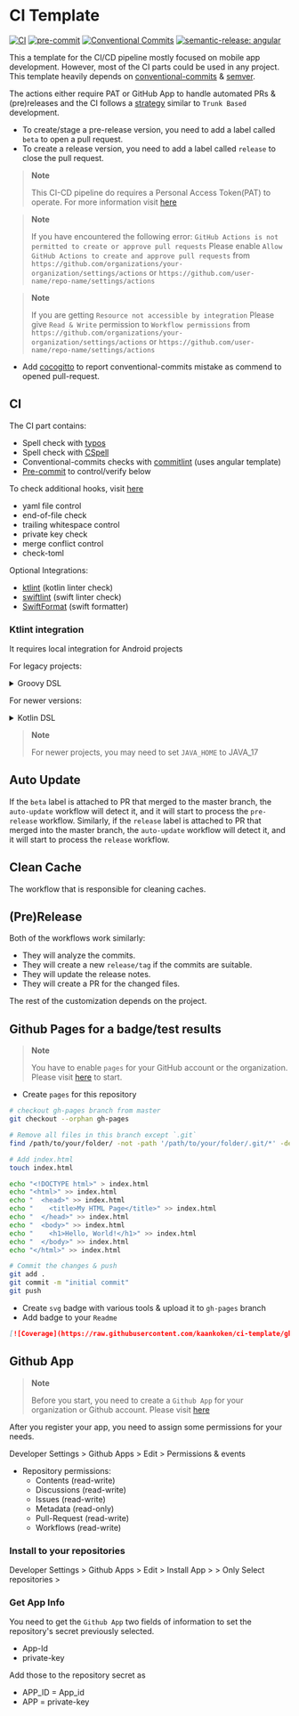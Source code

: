 # CI Template

[![CI](https://github.com/kaankoken/ci-template/actions/workflows/ci.yaml/badge.svg)](https://github.com/kaankoken/ci-template/actions/workflows/ci.yaml)
[![pre-commit](https://img.shields.io/badge/pre--commit-enabled-brightgreen?logo=pre-commit)](https://github.com/pre-commit/pre-commit)
[![Conventional Commits](https://img.shields.io/badge/Conventional%20Commits-1.0.0-%23FE5196?logo=conventionalcommits&logoColor=white)](https://conventionalcommits.org)
[![semantic-release: angular](https://img.shields.io/badge/semantic--release-angular-e10079?logo=semantic-release)](https://github.com/semantic-release/semantic-release)

This a template for the CI/CD pipeline mostly focused on mobile app development. However, most of the CI parts could be used in any project.
This template heavily depends on [conventional-commits](https://www.conventionalcommits.org/en/v1.0.0/) & [semver](https://semver.org).

The actions either require PAT or GitHub App to handle automated PRs & (pre)releases and the CI follows a [strategy](docs/branching_strategy.md) similar to `Trunk Based` development.

- To create/stage a pre-release version, you need to add a label called `beta` to open a pull request.
- To create a release version, you need to add a label called `release` to close the pull request.

> **Note**
>
> This CI-CD pipeline do requires a Personal Access Token(PAT) to operate.
> For more information visit [here](https://docs.github.com/en/authentication/keeping-your-account-and-data-secure/managing-your-personal-access-tokens)

> **Note**
>
> If you have encountered the following error: `GitHub Actions is not permitted to create or approve pull requests`
> Please enable `Allow GitHub Actions to create and approve pull requests` from
> `https://github.com/organizations/your-organization/settings/actions` or
> `https://github.com/user-name/repo-name/settings/actions`

> **Note**
>
> If you are getting `Resource not accessible by integration`
> Please give `Read & Write` permission to `Workflow permissions` from
> `https://github.com/organizations/your-organization/settings/actions` or
> `https://github.com/user-name/repo-name/settings/actions`

- Add [cocogitto](https://github.com/cocogitto/cocogitto-bot) to report conventional-commits mistake as commend to opened pull-request.

## CI
The CI part contains:

- Spell check with [typos](https://github.com/crate-ci/typos)
- Spell check with [CSpell](http://cspell.org)
- Conventional-commits checks with [commitlint](https://github.com/conventional-changelog/commitlint) (uses angular template)
- [Pre-commit](https://pre-commit.com) to control/verify below

To check additional hooks, visit [here](https://pre-commit.com/hooks.html)

- yaml file control
- end-of-file check
- trailing whitespace control
- private key check
- merge conflict control
- check-toml

Optional Integrations:
- [ktlint](https://github.com/pinterest/ktlint) (kotlin linter check)
- [swiftlint](https://github.com/realm/SwiftLint) (swift linter check)
- [SwiftFormat](https://github.com/nicklockwood/SwiftFormat) (swift formatter)

### Ktlint integration

It requires local integration for Android projects

For legacy projects:

<details>
<summary>Groovy DSL</summary>

```groovy
/* build.gradle (android/my-application)*/
buildscript {
    ext {
        ...
        ktlint_version: '11.5.1'
    }

    dependencies {
        ...
        classpath "org.jlleitschuh.gradle:ktlint-gradle:$ktlint_version"
    }
}

/* build.gradle (:app)*/

apply plugin: "org.jlleitschuh.gradle.ktlint"
```
</details>

For newer versions:

<details>
<summary>Kotlin DSL</summary>

```kotlin
* build.gradle (android/my-application)*/
// Top-level build file where you can add configuration options common to all sub-projects/modules.
plugins {
    ...
    id("org.jlleitschuh.gradle.ktlint") version "11.5.1" apply false
}

/*build.gradle.kts (:app)*/

plugins {
    ...
    id("org.jlleitschuh.gradle.ktlint")
}

```
</details>

> **Note**
>
> For newer projects, you may need to set `JAVA_HOME` to JAVA_17

<!--
### SwiftFormat

 TODO: will populate later

### SwiftLint

 TODO: will populate later
-->

## Auto Update

If the `beta` label is attached to PR that merged to the master branch, the `auto-update` workflow will detect it, and it will start to process the `pre-release` workflow.
Similarly, if the `release` label is attached to PR that merged into the master branch, the `auto-update` workflow will detect it, and it will start to process the `release` workflow.

## Clean Cache

The workflow that is responsible for cleaning caches.

## (Pre)Release

Both of the workflows work similarly:

- They will analyze the commits.
- They will create a new `release/tag` if the commits are suitable.
- They will update the release notes.
- They will create a PR for the changed files.

The rest of the customization depends on the project.

## Github Pages for a badge/test results

> **Note**
>
> You have to enable `pages` for your GitHub account or the organization.
> Please visit [here](https://pages.github.com) to start.

- Create `pages` for this repository

```bash
# checkout gh-pages branch from master
git checkout --orphan gh-pages

# Remove all files in this branch except `.git`
find /path/to/your/folder/ -not -path '/path/to/your/folder/.git/*' -delete

# Add index.html
touch index.html

echo "<!DOCTYPE html>" > index.html
echo "<html>" >> index.html
echo "  <head>" >> index.html
echo "    <title>My HTML Page</title>" >> index.html
echo "  </head>" >> index.html
echo "  <body>" >> index.html
echo "    <h1>Hello, World!</h1>" >> index.html
echo "  </body>" >> index.html
echo "</html>" >> index.html

# Commit the changes & push
git add .
git commit -m "initial commit"
git push
```

- Create `svg` badge with various tools & upload it to `gh-pages` branch
- Add badge to your `Readme`

```md
[![Coverage](https://raw.githubusercontent.com/kaankoken/ci-template/gh-pages/badge.svg)](https://kaankoken.github.io/ci-template/)
```

## Github App

> **Note**
>
> Before you start, you need to create a `Github App` for your organization or Github account.
> Please visit [here](https://docs.github.com/en/apps/creating-github-apps/registering-a-github-app/registering-a-github-app)

After you register your app, you need to assign some permissions for your needs.

Developer Settings > Github Apps > Edit > Permissions & events

- Repository permissions:
    - Contents (read-write)
    - Discussions (read-write)
    - Issues (read-write)
    - Metadata (read-only)
    - Pull-Request (read-write)
    - Workflows (read-write)

### Install to your repositories

Developer Settings > Github Apps > Edit > Install App > <Org-or-GH-User> > Only Select repositories > <Your-Repo>

### Get App Info

You need to get the `Github App` two fields of information to set the repository's secret previously selected.

- App-Id
- private-key

Add those to the repository secret as

- APP_ID = App_id
- APP = private-key
